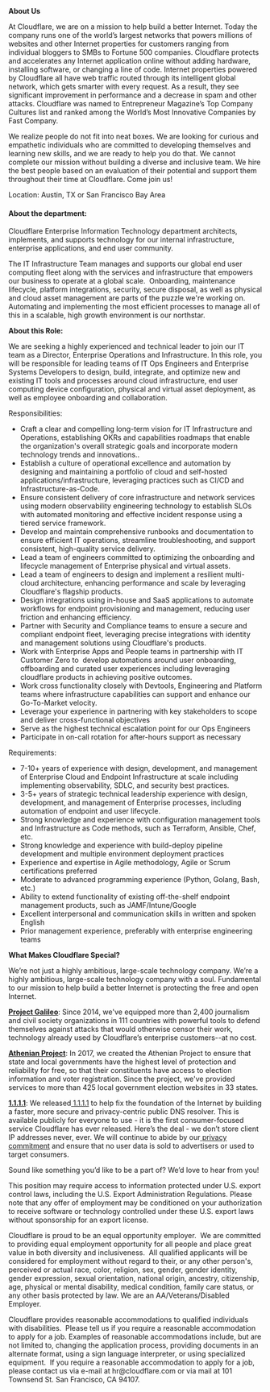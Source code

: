 <div class="content-intro">
	<div><strong>About Us</strong></div>
	<div>
		<p>At Cloudflare, we are on a mission to help build a better Internet. Today the company runs one of the world’s largest networks that powers millions of websites and other Internet properties for customers ranging from individual bloggers to SMBs to Fortune 500 companies. Cloudflare protects and accelerates any Internet application online without adding hardware, installing software, or changing a line of code. Internet properties powered by Cloudflare all have web traffic routed through its intelligent global network, which gets smarter with every request. As a result, they see significant improvement in performance and a decrease in spam and other attacks. Cloudflare was named to Entrepreneur Magazine’s Top Company Cultures list and ranked among the World’s Most Innovative Companies by Fast Company.&nbsp;</p>
		<p><span style="font-weight: 400;">We realize people do not fit into neat boxes. We are looking for curious and empathetic individuals who are committed to developing themselves and learning new skills, and we are ready to help you do that. We cannot complete our mission without building a diverse and inclusive team. We hire the best people based on an evaluation of their potential and support them throughout their time at Cloudflare. Come join us!&nbsp;</span></p>
	</div>
</div>
<p>Location: Austin, TX or San Francisco Bay Area</p>
<h4>About the department:</h4>
<p>Cloudflare Enterprise Information Technology department architects, implements, and supports technology for our internal infrastructure, enterprise applications, and end user community.</p>
<p>The IT Infrastructure Team manages and supports our global end user computing fleet along with the services and infrastructure that empowers our business to operate at a global scale.&nbsp; Onboarding, maintenance lifecycle, platform integrations, security, secure disposal, as well as physical and cloud asset management are parts of the puzzle we're working on.&nbsp; Automating and implementing the most efficient processes to manage all of this in a scalable, high growth environment is our northstar.</p>
<p><strong>About this Role:</strong></p>
<p>We are seeking a highly experienced and technical leader to join our IT team as a Director, Enterprise Operations and Infrastructure. In this role, you will be responsible for leading teams of IT Ops Engineers and Enterprise Systems Developers to design, build, integrate, and optimize new and existing IT tools and processes around cloud infrastructure, end user computing device configuration, physical and virtual asset deployment, as well as employee onboarding and collaboration.</p>
<p>Responsibilities:</p>
<ul>
	<li>Craft a clear and compelling long-term vision for IT Infrastructure and Operations, establishing OKRs and capabilities roadmaps that enable the organization's overall strategic goals and incorporate modern technology trends and innovations..</li>
	<li>Establish a culture of operational excellence and automation by designing and maintaining a portfolio of cloud and self-hosted applications/infrastructure, leveraging practices such as CI/CD and Infrastructure-as-Code.</li>
	<li>Ensure consistent delivery of core infrastructure and network services using modern observability engineering technology to establish SLOs with automated monitoring and effective incident response using a tiered service framework.</li>
	<li>Develop and maintain comprehensive runbooks and documentation to ensure efficient IT operations, streamline troubleshooting, and support consistent, high-quality service delivery.</li>
	<li>Lead a team of engineers committed to optimizing the onboarding and lifecycle management of Enterprise physical and virtual assets.</li>
	<li>Lead a team of engineers to design and implement a resilient multi-cloud architecture, enhancing performance and scale by leveraging Cloudflare's flagship products.</li>
	<li>Design integrations using in-house and SaaS applications to automate workflows for endpoint provisioning and management, reducing user friction and enhancing efficiency.</li>
	<li>Partner with Security and Compliance teams to ensure a secure and compliant endpoint fleet, leveraging precise integrations with identity and management solutions using Cloudflare's products.</li>
	<li>Work with Enterprise Apps and People teams in partnership with IT Customer Zero to&nbsp; develop automations around user onboarding, offboarding and curated user experiences including leveraging cloudflare products in achieving positive outcomes.</li>
	<li>Work cross functionality closely with Devtools, Engineering and Platform teams where infrastructure capabilities can support and enhance our Go-To-Market velocity.</li>
	<li>Leverage your experience in partnering with key stakeholders to scope and deliver cross-functional objectives</li>
	<li>Serve as the highest technical escalation point for our Ops Engineers</li>
	<li>Participate in on-call rotation for after-hours support as necessary</li>
</ul>
<p>Requirements:</p>
<ul>
	<li>7-10+ years of experience with design, development, and management of Enterprise Cloud and Endpoint Infrastructure at scale including implementing observability, SDLC, and security best practices.&nbsp;&nbsp;</li>
	<li>3-5+ years of strategic technical leadership experience with design, development, and management of Enterprise processes, including automation of endpoint and user lifecycle.</li>
	<li>Strong knowledge and experience with configuration management tools and Infrastructure as Code methods, such as Terraform, Ansible, Chef, etc.</li>
	<li>Strong knowledge and experience with build-deploy pipeline development and multiple environment deployment practices</li>
	<li>Experience and expertise in Agile methodology, Agile or Scrum certifications preferred</li>
	<li>Moderate to advanced programming experience (Python, Golang, Bash, etc.)</li>
	<li>Ability to extend functionality of existing off-the-shelf endpoint management products, such as JAMF/Intune/Google</li>
	<li>Excellent interpersonal and communication skills in written and spoken English</li>
	<li>Prior management experience, preferably with enterprise engineering teams</li>
</ul>
<div class="content-conclusion">
	<p><strong>What Makes Cloudflare Special?</strong></p>
	<p><span style="font-weight: 400;">We’re not just a highly ambitious, large-scale technology company. We’re a highly ambitious, large-scale technology company with a soul. Fundamental to our mission to help build a better Internet is protecting the free and open Internet.</span></p>
	<p><a href="https://blog.cloudflare.com/protecting-free-expression-online/"><strong>Project Galileo</strong></a><span style="font-weight: 400;">: Since 2014, we've equipped more than 2,400 journalism and civil society organizations in 111 countries with powerful tools to defend themselves against attacks that would otherwise censor their work, technology already used by Cloudflare’s enterprise customers--at no cost.</span></p>
	<p><strong><a href="https://www.cloudflare.com/athenian/">Athenian Project</a></strong><span style="font-weight: 400;">: In 2017, we created the Athenian Project to ensure that state and local governments have the highest level of protection and reliability for free, so that their constituents have access to election information and voter registration. Since the project, we've provided services to more than 425 local government election websites in 33 states.</span></p>
	<p><a href="https://1.1.1.1/"><strong>1.1.1.1</strong></a><span style="font-weight: 400;">: We released</span><a href="https://1.1.1.1/"> <span style="font-weight: 400;">1.1.1.1</span></a><span style="font-weight: 400;"> to help fix the foundation of the Internet by building a faster, more secure and privacy-centric public DNS resolver. This is available publicly for everyone to use - it is the first consumer-focused service Cloudflare has ever released. Here’s the deal - we don’t store client IP addresses never, ever. We will continue to abide by our</span><a href="https://developers.cloudflare.com/1.1.1.1/privacy/public-dns-resolver"> privacy commitment</a><span style="font-weight: 400;"> and ensure that no user data is sold to advertisers or used to target consumers.</span></p>
	<p><span style="font-weight: 400;">Sound like something you’d like to be a part of? We’d love to hear from you!</span></p>
	<p><span style="font-weight: 400;">This position may require access to information protected under U.S. export control laws, including the U.S. Export Administration Regulations. Please note that any offer of employment may be conditioned on your authorization to receive software or technology controlled under these U.S. export laws without sponsorship for an export license.</span></p>
	<p><span style="font-weight: 400;">Cloudflare is proud to be an equal opportunity employer. &nbsp;We are committed to providing equal employment opportunity for all people and place great value in both diversity and inclusiveness. &nbsp;All qualified applicants will be considered for employment without regard to their, or any other person's, perceived or actual</span> <span style="font-weight: 400;">race, color, religion, sex, gender, gender identity, gender expression, sexual orientation, national origin, ancestry, citizenship, age, physical or mental disability, medical condition, family care status, or any other basis protected by law. </span><span style="font-weight: 400;">We are an AA/Veterans/Disabled Employer.</span></p>
	<p><span style="font-weight: 400;">Cloudflare provides reasonable accommodations to qualified individuals with disabilities. &nbsp;Please tell us if you require a reasonable accommodation to apply for a job. Examples of reasonable accommodations include, but are not limited to, changing the application process, providing documents in an alternate format, using a sign language interpreter, or using specialized equipment. &nbsp;If you require a reasonable accommodation to apply for a job, please contact us via e-mail at </span><span style="font-weight: 400;">hr@cloudflare.com</span><span style="font-weight: 400;"> or via mail at 101 Townsend St. San Francisco, CA 94107.</span></p>
</div>